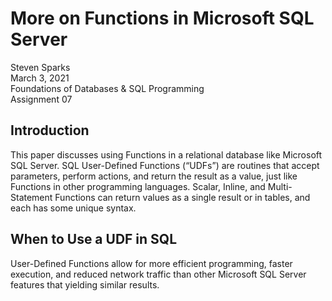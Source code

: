 # More on Functions in Microsoft SQL Server

Steven Sparks  
March 3, 2021  
Foundations of Databases & SQL Programming  
Assignment 07  

## Introduction
This paper discusses using Functions in a relational database like Microsoft SQL Server.  SQL User-Defined Functions (“UDFs”) are routines that accept parameters, perform actions, and return the result as a value, just like Functions in other programming languages.  Scalar, Inline, and Multi-Statement Functions can return values as a single result or in tables, and each has some unique syntax.  

## When to Use a UDF in SQL
User-Defined Functions allow for more efficient programming, faster execution, and reduced network traffic than other Microsoft SQL Server features that yielding similar results.  
